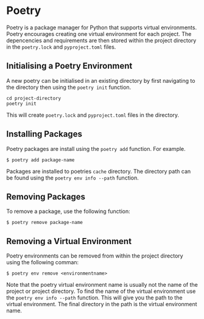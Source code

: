 # Poetry

Poetry is a package manager for Python that supports virtual environments. Poetry encourages creating one virtual environment for each project. The depencencies and requirements are then stored within the project directory in the `poetry.lock` and `pyproject.toml` files.

## Initialising a Poetry Environment

A new poetry can be initialised in an existing directory by first navigating to the directory then using the `poetry init` function.

```
cd project-directory
poetry init
```

This will create `poetry.lock` and `pyproject.toml` files in the directory.

## Installing Packages

Poetry packages are install using the `poetry add` function. For example.

```
$ poetry add package-name
```

Packages are installed to poetries `cache` directory. The directory path can be found using the `poetry env info --path` function.

## Removing Packages

To remove a package, use the following function:

```
$ poetry remove package-name
```

## Removing a Virtual Environment

Poetry environments can be removed from within the project directory using the following comman:

```
$ poetry env remove <environmentname>
```

Note that the poetry virtual environment name is usually not the name of the project or project directory. To find the name of the virtual environment use the `poetry env info --path` function. This will give you the path to the virtual environment. The final directory in the path is the virtual environment name.
